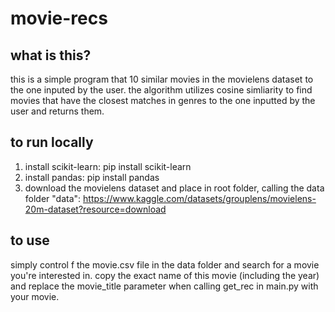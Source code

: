 # movie-recs

## what is this?
this is a simple program that 10 similar movies in the movielens dataset to the one inputed by the user. the algorithm utilizes cosine simliarity to find movies that have the closest matches in genres to the one inputted by the user and returns them.


## to run locally
1. install scikit-learn: pip install scikit-learn
2. install pandas: pip install pandas
3. download the movielens dataset and place in root folder, calling the data folder "data": https://www.kaggle.com/datasets/grouplens/movielens-20m-dataset?resource=download

## to use
simply control f the movie.csv file in the data folder and search for a movie you're interested in. copy the exact name of this movie (including the year) and replace the movie_title parameter when calling get_rec in main.py with your movie.

